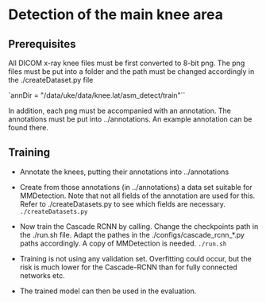 
# Detection of the main knee area

## Prerequisites

All DICOM x-ray knee files must be first converted to 8-bit png.
The png files must be put into a folder and the path must
be changed accordingly in the ./createDataset.py file

`annDir = "/data/uke/data/knee.lat/asm_detect/train"``

In addition, each png must be accompanied with an annotation.
The annotations must be put into ../annotations.
An example annotation can be found there.


## Training

- Annotate the knees, putting their annotations into ../annotations

- Create from those annotations (in ../annotations) a data set suitable for MMDetection. Note that not all fields of the annotation are used for this. Refer to ./createDatasets.py to see which fields are necessary.
`./createDatasets.py`

- Now train the Cascade RCNN by calling. Change the checkpoints path in the ./run.sh file. Adapt the pathes in the ./configs/cascade_rcnn_*.py paths accordingly. A copy of MMDetection is needed.
`./run.sh`

- Training is not using any validation set. Overfitting could occur, but the risk is much lower for the Cascade-RCNN than for fully connected networks etc.

- The trained model can then be used in the evaluation.


#
